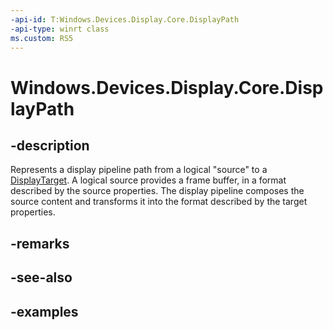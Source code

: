 ```yaml
---
-api-id: T:Windows.Devices.Display.Core.DisplayPath
-api-type: winrt class
ms.custom: RS5
---
```


<!-- Class syntax.
public class DisplayPath 
-->

# Windows.Devices.Display.Core.DisplayPath

## -description
Represents a display pipeline path from a logical "source" to a [DisplayTarget](displaytarget.md). A logical source provides a frame buffer, in a format described by the source properties. The display pipeline composes the source content and transforms it into the format described by the target properties.

## -remarks

## -see-also

## -examples
